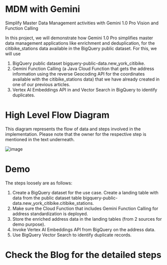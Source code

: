 # MDM with Gemini
Simplify Master Data Management activities with Gemini 1.0 Pro Vision and Function Calling

In this project, we will demonstrate how Gemini 1.0 Pro simplifies master data management applications like enrichment and deduplication, for the citibike_stations data available in the BigQuery public dataset. For this, we will use 
1. BigQuery public dataset bigquery-public-data.new_york_citibike.
2. Gemini Function Calling (a Java Cloud Function that gets the address information using the reverse Geocoding API for the coordinates available with the citibike_stations data) that we have already created in one of our previous articles. 
3. Vertex AI Embeddings API in and Vector Search in BigQuery to identify duplicates.


# High Level Flow Diagram

This diagram represents the flow of data and steps involved in the implementation. Please note that the owner for the respective step is mentioned in the text underneath.

![image](https://github.com/AbiramiSukumaran/MDMwithGemini/assets/13735898/cc2420f3-0df8-4ff0-aed1-d31d9740ac3c)


# Demo

The steps loosely are as follows:

1. Create a BigQuery dataset for the use case. Create a landing table with data from the public dataset table bigquery-public-data.new_york_citibike.citibike_stations.
2. Make sure the Cloud Function that includes Gemini Function Calling for address standardization is deployed.
3. Store the enriched address data in the landing tables (from 2 sources for demo purpose).
4. Invoke Vertex AI Embeddings API from BigQuery on the address data. 
5. Use BigQuery Vector Search to identify duplicate records.

# Check the Blog for the detailed steps

